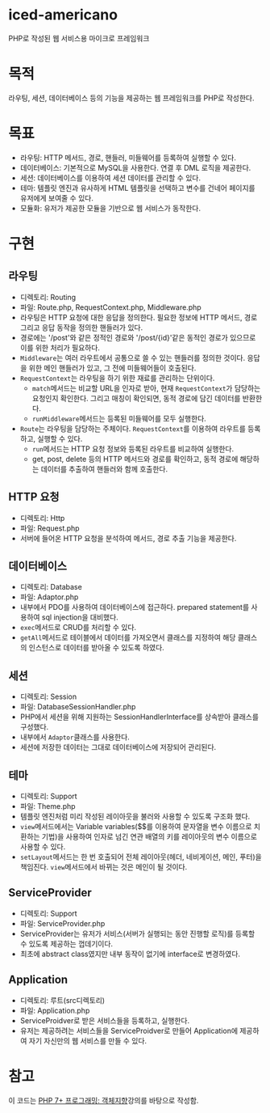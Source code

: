 # iced-americano
PHP로 작성된 웹 서비스용 마이크로 프레임워크

# 목적
라우팅, 세션, 데이터베이스 등의 기능을 제공하는 웹 프레임워크를 PHP로 작성한다.

# 목표
- 라우팅: HTTP 메서드, 경로, 핸들러, 미들웨어를 등록하여 실행할 수 있다.
- 데이터베이스: 기본적으로 MySQL을 사용한다. 연결 후 DML 로직을 제공한다.
- 세션: 데이터베이스를 이용하여 세션 데이터를 관리할 수 있다.
- 테마: 템플릿 엔진과 유사하게 HTML 템플릿을 선택하고 변수를 건네어 페이지를 유저에게 보여줄 수 있다.
- 모듈화: 유저가 제공한 모듈을 기반으로 웹 서비스가 동작한다.
# 구현
## 라우팅
- 디렉토리: Routing
- 파일: Route.php, RequestContext.php, Middleware.php
- 라우팅은 HTTP 요청에 대한 응답을 정의한다. 필요한 정보에 HTTP 메서드, 경로 그리고 응답 동작을 정의한 핸들러가 있다.
- 경로에는 '/post'와 같은 정적인 경로와 '/post/{id}'같은 동적인 경로가 있으므로 이를 위한 처리가 필요하다.
- `Middleware`는 여러 라우트에서 공통으로 쓸 수 있는 핸들러를 정의한 것이다. 응답을 위한 메인 핸들러가 있고, 그 전에 미들웨어들이 호출된다.
- `RequestContext`는 라우팅을 하기 위한 재료를 관리하는 단위이다.
  - `match`메서드는 비교할 URL을 인자로 받아, 현재 `RequestContext`가 담당하는 요청인지 확인한다. 그리고 매칭이 확인되면, 동적 경로에 담긴 데이터를 반환한다.
  - `runMiddleware`메서드는 등록된 미들웨어를 모두 실행한다.
- `Route`는 라우팅을 담당하는 주체이다. `RequestContext`를 이용하여 라우트를 등록하고, 실행할 수 있다.
  - `run`메서드는 HTTP 요청 정보와 등록된 라우트를 비교하여 실행한다.
  - get, post, delete 등의 HTTP 메서드와 경로를 확인하고, 동적 경로에 해당하는 데이터를 추출하여 핸들러와 함께 호출한다.
## HTTP 요청
- 디렉토리: Http
- 파일: Request.php
- 서버에 들어온 HTTP 요청을 분석하여 메서드, 경로 추출 기능을 제공한다.
## 데이터베이스
- 디렉토리: Database
- 파일: Adaptor.php
- 내부에서 PDO를 사용하여 데이터베이스에 접근하다. prepared statement를 사용하여 sql injection을 대비했다.
- `exec`메서드로 CRUD를 처리할 수 있다.
- `getAll`메서드로 테이블에서 데이터를 가져오면서 클래스를 지정하여 해당 클래스의 인스턴스로 데이터를 받아올 수 있도록 하였다.
## 세션
- 디렉토리: Session
- 파일: DatabaseSessionHandler.php
- PHP에서 세션을 위해 지원하는 SessionHandlerInterface를 상속받아 클래스를 구성했다.
- 내부에서 `Adaptor`클래스를 사용한다.
- 세션에 저장한 데이터는 그대로 데이터베이스에 저장되어 관리된다.
## 테마
- 디렉토리: Support
- 파일: Theme.php
- 템플릿 엔진처럼 미리 작성된 레이아웃을 불러와 사용할 수 있도록 구조화 했다.
- `view`메서드에서는 Variable variables($$를 이용하여 문자열을 변수 이름으로 치환하는 기법)을 사용하여 인자로 넘긴 연관 배열의 키를 레이아웃의 변수 이름으로 사용할 수 있다.
- `setLayout`메서드는 한 번 호출되어 전체 레이아웃(헤더, 네비게이션, 메인, 푸터)을 책임진다. `view`메서드에서 바뀌는 것은 메인이 될 것이다.
## ServiceProvider
- 디렉토리: Support
- 파일: ServiceProvider.php
- ServiceProvider는 유저가 서비스(서버가 실행되는 동안 진행할 로직)를 등록할 수 있도록 제공하는 껍데기이다.
- 최초에 abstract class였지만 내부 동작이 없기에 interface로 변경하였다.
## Application
- 디렉토리: 루트(src디렉토리)
- 파일: Application.php
- ServiceProidver로 받은 서비스들을 등록하고, 실행한다.
- 유저는 제공하려는 서비스들을 ServiceProidver로 만들어 Application에 제공하여 자기 자신만의 웹 서비스를 만들 수 있다.
# 참고
이 코드는 [PHP 7+ 프로그래밍: 객체지향](https://www.inflearn.com/course/php7-oop#reviews)강의를 바탕으로 작성함.
